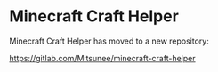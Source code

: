 # Minecraft Craft Helper

Minecraft Craft Helper has moved to a new repository:

https://gitlab.com/Mitsunee/minecraft-craft-helper